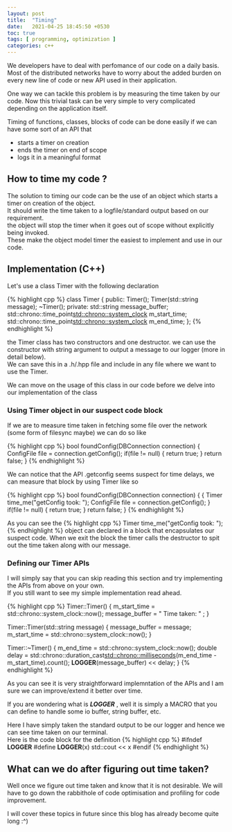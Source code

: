 ```yaml
---
layout: post 
title:  "Timing"
date:   2021-04-25 18:45:50 +0530
toc: true
tags: [ programming, optimization ]
categories: c++ 
---
```


We developers have to deal with perfomance of our code on a daily basis.  
Most of the distributed networks have to worry about the added burden on every new line of code or new API used in their application.

One way we can tackle this problem is by measuring the time taken by our code. 
Now this trivial task can be very simple to very complicated depending on the application itself.

Timing of functions, classes, blocks of code can be done easily if we can have some sort of an API that 
* starts a timer on creation
* ends the timer on end of scope
* logs it in a meaningful format 


## How to time my code ? 

The solution to timing our code can be the use of an object which starts a timer on creation of the object.  
It should write the time taken to a logfile/standard output based on our requirement.  
the object will stop the timer when it goes out of scope without explicitly being invoked.  
These make the object model timer the easiest to implement and use in our code. 

## Implementation (C++)

Let's use a class Timer with the following declaration

{% highlight cpp %}
class Timer {
	public:
		Timer();
		Timer(std::string message);
		~Timer();
	private:
		std::string message_buffer;
		std::chrono::time_point<std::chrono::system_clock> m_start_time;
		std::chrono::time_point<std::chrono::system_clock> m_end_time;
};
{% endhighlight %}

the Timer class has two constructors and one destructor.
we can use the constructor with string argument to output a message to our logger (more in detail below).  
We can save this in a .h/.hpp file and include in any file where we want to use the Timer.

We can move on the usage of this class in our code before we delve into our implementation of the class

### Using Timer object in our suspect code block

If we are to measure time taken in fetching some file over the network (some form of filesync maybe) we can do so like 

{% highlight cpp %}
bool foundConfig(DBConnection connection) {
	ConfigFile file = connection.getConfig();
	if(file != null)
	{
		return true;
	}
	return false;
}
{% endhighlight %}

We can notice that the API .getconfig seems suspect for time delays, we can measure that block by using Timer like so

{% highlight cpp %}
bool foundConfig(DBConnection connection) {
	{
		Timer time_me("getConfig took: ");
		ConfigFile file = connection.getConfig();
	}
	if(file != null)
	{
		return true;
	}
	return false;
}
{% endhighlight %}

As you can see the {% highlight cpp %} Timer time_me("getConfig took: "); {% endhighlight %} object can declared in a block that encapsulates our suspect code.
When we exit the block the timer calls the destructor to spit out the time taken along with our message.

### Defining our Timer APIs

I will simply say that you can skip reading this section and try implementing the APIs from above on your own.  
If you still want to see my simple implementation read ahead.

{% highlight cpp %}
Timer::Timer()
{
	m_start_time = std::chrono::system_clock::now();
	message_buffer = " Time taken: " ;
}

Timer::Timer(std::string message)
{
	message_buffer = message;
	m_start_time = std::chrono::system_clock::now();
}

Timer::~Timer()
{
	m_end_time = std::chrono::system_clock::now(); 
	double delay = std::chrono::duration_cast<std::chrono::milliseconds>(m_end_time - m_start_time).count(); 
	__LOGGER__(message_buffer) << delay;
}
{% endhighlight %}

As you can see it is very straightforward implemntation of the APIs and I am sure we can improve/extend it better over time.


If you are wondering what is *__LOGGER__* , well it is simply a MACRO that you can define to handle some io buffer, string buffer, etc. 

Here I have simply taken the standard output to be our logger and hence we can see time taken on our terminal.  
Here is the code block for the definition 
{% highlight cpp %}
#ifndef __LOGGER__
#define __LOGGER__(x) std::cout << x 
#endif
{% endhighlight %}

## What can we do after figuring out time taken? 

Well once we figure out time taken and know that it is not desirable.
We will have to go down the rabbithole of code optimisation and profiling for code improvement. 

I will cover these topics in future since this blog has already become quite long :^) 

